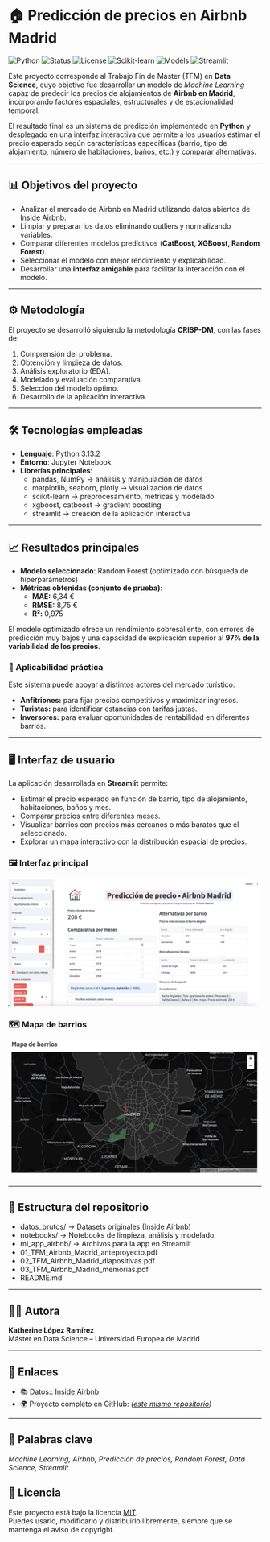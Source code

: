 # 🏠 Predicción de precios en Airbnb Madrid

![Python](https://img.shields.io/badge/Python-3.9-blue) 
![Status](https://img.shields.io/badge/Status-Finalizado-brightgreen) 
![License](https://img.shields.io/badge/License-MIT-orange) 
![Scikit-learn](https://img.shields.io/badge/ML-Scikit--learn-orange?logo=scikitlearn)
![Models](https://img.shields.io/badge/Models-CatBoost%20|%20XGBoost%20|%20RF-blueviolet)
![Streamlit](https://img.shields.io/badge/App-Streamlit-ff69b4?logo=streamlit)

Este proyecto corresponde al Trabajo Fin de Máster (TFM) en **Data Science**, cuyo objetivo fue desarrollar un modelo de *Machine Learning* capaz de predecir los precios de alojamientos de **Airbnb en Madrid**, incorporando factores espaciales, estructurales y de estacionalidad temporal.  

El resultado final es un sistema de predicción implementado en **Python** y desplegado en una interfaz interactiva que permite a los usuarios estimar el precio esperado según características específicas (barrio, tipo de alojamiento, número de habitaciones, baños, etc.) y comparar alternativas.

---

## 📊 Objetivos del proyecto
- Analizar el mercado de Airbnb en Madrid utilizando datos abiertos de [Inside Airbnb](http://insideairbnb.com/).
- Limpiar y preparar los datos eliminando outliers y normalizando variables.
- Comparar diferentes modelos predictivos (**CatBoost, XGBoost, Random Forest**).
- Seleccionar el modelo con mejor rendimiento y explicabilidad.
- Desarrollar una **interfaz amigable** para facilitar la interacción con el modelo.

---

## ⚙️ Metodología
El proyecto se desarrolló siguiendo la metodología **CRISP-DM**, con las fases de:
1. Comprensión del problema.  
2. Obtención y limpieza de datos.  
3. Análisis exploratorio (EDA).  
4. Modelado y evaluación comparativa.  
5. Selección del modelo óptimo.  
6. Desarrollo de la aplicación interactiva.  

---

## 🛠️ Tecnologías empleadas
- **Lenguaje**: Python 3.13.2  
- **Entorno**: Jupyter Notebook  
- **Librerías principales**:
  - pandas, NumPy → análisis y manipulación de datos  
  - matplotlib, seaborn, plotly → visualización de datos  
  - scikit-learn → preprocesamiento, métricas y modelado  
  - xgboost, catboost → gradient boosting  
  - streamlit → creación de la aplicación interactiva  

---

## 📈 Resultados principales  

- **Modelo seleccionado**: Random Forest (optimizado con búsqueda de hiperparámetros)  
- **Métricas obtenidas (conjunto de prueba)**:  
  - **MAE:** 6,34 €  
  - **RMSE:** 8,75 €  
  - **R²:** 0,975  

El modelo optimizado ofrece un rendimiento sobresaliente, con errores de predicción muy bajos y una capacidad de explicación superior al **97% de la variabilidad de los precios**.  

### 🔎 Aplicabilidad práctica  
Este sistema puede apoyar a distintos actores del mercado turístico:  
- **Anfitriones:** para fijar precios competitivos y maximizar ingresos.  
- **Turistas:** para identificar estancias con tarifas justas.  
- **Inversores:** para evaluar oportunidades de rentabilidad en diferentes barrios.  

---

## 🖥️ Interfaz de usuario
La aplicación desarrollada en **Streamlit** permite:  
- Estimar el precio esperado en función de barrio, tipo de alojamiento, habitaciones, baños y mes.  
- Comparar precios entre diferentes meses.  
- Visualizar barrios con precios más cercanos o más baratos que el seleccionado.  
- Explorar un mapa interactivo con la distribución espacial de precios.

### 🖼️ Interfaz principal
![Interfaz de la app](mi_app_airbnb/imagenes/interfaz.png)

### 🗺️ Mapa de barrios
![Mapa de barrios](mi_app_airbnb/imagenes/mapa_barrios.png) 

---

## 📂 Estructura del repositorio

- datos_brutos/               → Datasets originales (Inside Airbnb)
- notebooks/                  → Notebooks de limpieza, análisis y modelado
- mi_app_airbnb/              → Archivos para la app en Streamlit
- 01_TFM_Airbnb_Madrid_anteproyecto.pdf
- 02_TFM_Airbnb_Madrid_diapositivas.pdf
- 03_TFM_Airbnb_Madrid_memorias.pdf
- README.md                   

---

## 👩‍💻 Autora
**Katherine López Ramírez**  
Máster en Data Science – Universidad Europea de Madrid  

---

## 🔗 Enlaces
- 📚 Datos:: [Inside Airbnb](http://insideairbnb.com/get-the-data/)  
- 🌍 Proyecto completo en GitHub: *([este mismo repositorio](https://github.com/kathe-Lopez/TFM-Airbnb-Madrid))*  

---

## 📌 Palabras clave
*Machine Learning, Airbnb, Predicción de precios, Random Forest, Data Science, Streamlit*

## 📜 Licencia
Este proyecto está bajo la licencia [MIT](./LICENSE).  
Puedes usarlo, modificarlo y distribuirlo libremente, siempre que se mantenga el aviso de copyright.

